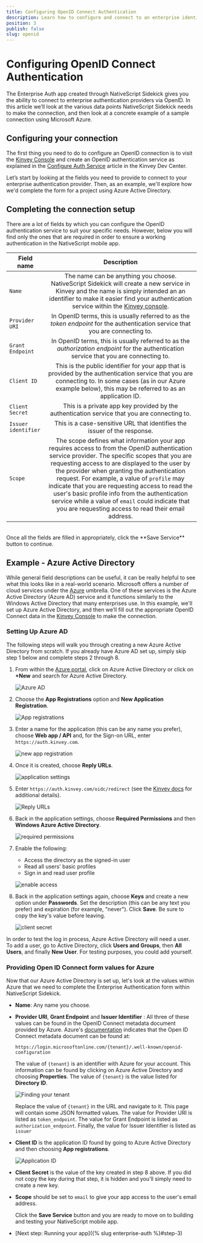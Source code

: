 ```yaml
---
title: Configuring OpenID Connect Authentication
description: Learn how to configure and connect to an enterprise identity provider using OpenID Connect.
position: 3
publish: false
slug: openid
---
```


# Configuring OpenID Connect Authentication

The Enterprise Auth app created through NativeScript Sidekick gives you the ability to connect to enterprise authentication providers via OpenID. In this article we’ll look at the various data points NativeScript Sidekick needs to make the connection, and then look at a concrete example of a sample connection using Microsoft Azure.

## Configuring your connection

The first thing you need to do to configure an OpenID connection is to visit the [Kinvey Console](https://console.kinvey.com) and create an OpenID authentication service as explained in the [Configure Auth Service](https://devcenter.kinvey.com/nativescript/guides/mobile-identity-connect#sso) article in the Kinvey Dev Center.

Let’s start by looking at the fields you need to provide to connect to your enterprise authentication provider. Then, as an example, we'll explore how we'd complete the form for a project using Azure Active Directory.

## Completing the connection setup

There are a lot of fields by which you can configure the OpenID authentication service to suit your specific needs. However, below you will find only the ones that are required in order to ensure a working authentication in the NativeScript mobile app.

<table>
    <thead>
        <tr>
            <th style="width: 20%">Field name</th>
            <th align="center">Description</th>
        </tr>
    </thead>
    <tbody>
        <tr>
            <td><code>Name</code></td>
            <td align="center">The name can be anything you choose. NativeScript Sidekick will create a new service in Kinvey and the name is simply intended an an identifier to make it easier find your authentication service within the <a href="https://console.kinvey.com/">Kinvey console</a>.</td>
        </tr>
        <tr>
            <td><code>Provider URI</code></td>
            <td align="center">In OpenID terms, this is usually referred to as the <em>token endpoint</em> for the authentication service that you are connecting to.</td>
        </tr>
        <tr>
            <td><code>Grant Endpoint</code></td>
            <td align="center">In OpenID terms, this is usually referred to as the <em>authorization endpoint</em> for the authentication service that you are connecting to.</td>
        </tr>
        <tr>
            <td><code>Client ID</code></td>
            <td align="center">This is the public identifier for your app that is provided by the authentication service that you are connecting to. In some cases (as in our Azure example below), this may be referred to as an application ID.</td>
        </tr>
        <tr>
            <td><code>Client Secret</code></td>
            <td align="center">This is a private app key provided by the authentication service that you are connecting to.</td>
        </tr>
        <tr>
            <td><code>Issuer identifier</code></td>
            <td align="center">This is a case-sensitive URL that identifies the issuer of the response.</td>
        </tr>
        <tr>
            <td><code>Scope</code></td>
            <td align="center">The scope defines what information your app requires access to from the OpenID authentication service provider. The specific scopes that you are requesting access to are displayed to the user by the provider when granting the authentication request. For example, a value of <code>profile</code> may indicate that you are requesting access to read the user's basic profile info from the authentication service while a value of <code>email</code> could indicate that you are requesting access to read their email address.</td>
        </tr>
    </tbody>
</table>

<br />
Once all the fields are filled in appropriately, click the **Save Service** button to continue.

## Example - Azure Active Directory

While general field descriptions can be useful, it can be really helpful to see what this looks like in a real-world scenario. Microsoft offers a number of cloud services under the [Azure](https://azure.microsoft.com/en-us/) umbrella. One of these services is the Azure Active Directory (Azure AD) service and it functions similarly to the Windows Active Directory that many enterprises use. In this example, we'll set up Azure Active Directory, and then we’ll fill out the appropriate OpenID Connect data in the [Kinvey Console](https://console.kinvey.com) to make the connection.

### Setting Up Azure AD

The following steps will walk you through creating a new Azure Active Directory from scratch. If you already have Azure AD set up, simply skip step 1 below and complete steps 2 through 8.

1. From within the [Azure portal](https://portal.azure.com), click on Azure Active Directory or click on **+New** and search for Azure Active Directory.

   ![Azure AD](../../img/enterprise-auth/AzureAD.png)

1. Choose the **App Registrations** option and **New Application Registration**.

   ![App registrations](../../img/enterprise-auth/new-app-registration.png)

1. Enter a name for the application (this can be any name you prefer), choose **Web app / API** and, for the Sign-on URL, enter `https://auth.kinvey.com`.

   ![new app registration](../../img/enterprise-auth/create-application.png)

1. Once it is created, choose **Reply URLs**.

   ![application settings](../../img/enterprise-auth/application-settings.png)

1. Enter `https://auth.kinvey.com/oidc/redirect` (see the [Kinvey docs](https://devcenter.kinvey.com/html5/guides/mobile-identity-connect#ConfiguringyourOpenIDConnectIdentityProvidertoacceptKinveyRequests) for additional details).

   ![Reply URLs](../../img/enterprise-auth/reply-urls.png)

1. Back in the application settings, choose **Required Permissions** and then **Windows Azure Active Directory**.

   ![required permissions](../../img/enterprise-auth/required-permissions.png)

1. Enable the following:
   + Access the directory as the signed-in user
   + Read all users' basic profiles
   + Sign in and read user profile

   ![enable access](../../img/enterprise-auth/enable-access.png)

1. Back in the application settings again, choose **Keys** and create a new option under **Passwords**. Set the description (this can be any text you prefer) and expiration (for example, "never"). Click **Save**. Be sure to copy the key's value before leaving.

   ![client secret](../../img/enterprise-auth/client-secret.png)

In order to test the log in process, Azure Active Directory will need a user. To add a user, go to Active Directory, click **Users and Groups**, then **All Users**, and finally **New User**. For testing purposes, you could add yourself.

### Providing Open ID Connect form values for Azure

Now that our Azure Active Directory is set up, let's look at the values within Azure that we need to complete the Enterprise Authentication form within NativeScript Sidekick.

* **Name**: Any name you choose.
* **Provider URI**, **Grant Endpoint** and **Issuer Identifier** : All three of these values can be found in the OpenID Connect metadata document provided by Azure. Azure's [documentation](https://docs.microsoft.com/en-us/azure/active-directory/develop/active-directory-protocols-openid-connect-code#openid-connect-metadata-document) indicates that the Open ID Connect metadata document can be found at:

  ``` Shell
  https://login.microsoftonline.com/{tenant}/.well-known/openid-configuration
  ```

  The value of `{tenant}` is an identifier with Azure for your account. This information can be found by clicking on Azure Active Directory and choosing **Properties**. The value of `{tenant}` is the value listed for **Directory ID**.

  ![Finding your tenant](../../img/enterprise-auth/tenant.png)

  Replace the value of `{tenant}` in the URL and navigate to it. This page will contain some JSON formatted values. The value for Provider URI is listed as `token_endpoint`. The value for Grant Endpoint is listed as `authorization_endpoint`. Finally, the value for Issuer Identifier is listed as `issuer`

* **Client ID** is the application ID found by going to Azure Active Directory and then choosing **App registrations**.

  ![Application ID](../../img/enterprise-auth/applicationID.png)

* **Client Secret** is the value of the key created in step 8 above. If you did not copy the key during that step, it is hidden and you'll simply need to create a new key.
* **Scope** should be set to `email` to give your app access to the user's email address.

  Click the **Save Service** button and you are ready to move on to building and testing your NativeScript mobile app.

* [Next step: Running your app]({% slug enterprise-auth %}#step-3)
